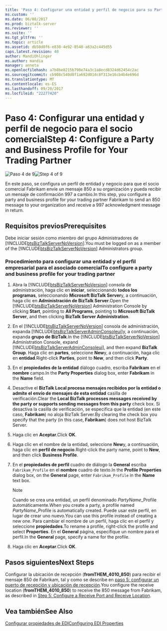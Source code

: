 ```yaml
---
title: 'Paso 4: Configurar una entidad y perfil de negocio para su Partner1 comercial | Documentos de Microsoft'
ms.custom: ''
ms.date: 06/08/2017
ms.prod: biztalk-server
ms.reviewer: ''
ms.suite: ''
ms.tgt_pltfrm: ''
ms.topic: article
ms.assetid: db50d0f6-e838-4e92-8548-a63a2c445d55
caps.latest.revision: 40
author: MandiOhlinger
ms.author: mandia
manager: anneta
ms.openlocfilehash: a7b8be8215b790e74a3c1a8ecd8324d62454c2ac
ms.sourcegitcommit: cb908c540d8f1a692d01dc8f313e16cb4b4e696d
ms.translationtype: MT
ms.contentlocale: es-ES
ms.lasthandoff: 09/20/2017
ms.locfileid: "22277420"
---
```

# <a name="step-4-configure-a-party-and-business-profile-for-your-trading-partner"></a><span data-ttu-id="1a53d-102">Paso 4: Configurar una entidad y perfil de negocio para el socio comercial</span><span class="sxs-lookup"><span data-stu-id="1a53d-102">Step 4: Configure a Party and Business Profile for Your Trading Partner</span></span>
<span data-ttu-id="1a53d-103">![Paso 4 de 9](../adapters-and-accelerators/wcf-lob-adapter-sdk/media/step-4of9.gif "Step_4of9")</span><span class="sxs-lookup"><span data-stu-id="1a53d-103">![Step 4 of 9](../adapters-and-accelerators/wcf-lob-adapter-sdk/media/step-4of9.gif "Step_4of9")</span></span>  
  
 <span data-ttu-id="1a53d-104">En este paso, se configura un perfil de entidad y negocio para que el socio comercial Fabrikam envíe un mensaje 850 a su organización y pueda recibir un mensaje de confirmación 997 a cambio.</span><span class="sxs-lookup"><span data-stu-id="1a53d-104">In this step, you configure a party and business profile for your trading partner Fabrikam to send an 850 message to your organization and receive a 997 acknowledgment message in return.</span></span>  
  
## <a name="prerequisites"></a><span data-ttu-id="1a53d-105">Requisitos previos</span><span class="sxs-lookup"><span data-stu-id="1a53d-105">Prerequisites</span></span>  
 <span data-ttu-id="1a53d-106">Debe iniciar sesión como miembro del grupo Administradores de [!INCLUDE[btsBizTalkServerNoVersion](../includes/btsbiztalkservernoversion-md.md)].</span><span class="sxs-lookup"><span data-stu-id="1a53d-106">You must be logged on as a member of the [!INCLUDE[btsBizTalkServerNoVersion](../includes/btsbiztalkservernoversion-md.md)] Administrators group.</span></span>  
  
### <a name="to-configure-a-party-and-business-profile-for-your-trading-partner"></a><span data-ttu-id="1a53d-107">Procedimiento para configurar una entidad y el perfil empresarial para el asociado comercial</span><span class="sxs-lookup"><span data-stu-id="1a53d-107">To configure a party and business profile for your trading partner</span></span>  
  
1.  <span data-ttu-id="1a53d-108">Abra la [!INCLUDE[btsBizTalkServerNoVersion](../includes/btsbiztalkservernoversion-md.md)] consola de administración, haga clic en **iniciar**, seleccionando **todos los programas**, seleccionando **Microsoft BizTalk Server**y, a continuación, haga clic en  **Administración de BizTalk Server**.</span><span class="sxs-lookup"><span data-stu-id="1a53d-108">Open the [!INCLUDE[btsBizTalkServerNoVersion](../includes/btsbiztalkservernoversion-md.md)] Administration Console by clicking **Start**, pointing to **All Programs**, pointing to **Microsoft BizTalk Server**, and then clicking **BizTalk Server Administration**.</span></span>  
  
2.  <span data-ttu-id="1a53d-109">En el [!INCLUDE[btsBizTalkServerNoVersion](../includes/btsbiztalkservernoversion-md.md)] consola de administración, expanda [!INCLUDE[btsBizTalkServerAdminConsoleui](../includes/btsbiztalkserveradminconsoleui-md.md)]y, a continuación, expanda **grupo de BizTalk**.</span><span class="sxs-lookup"><span data-stu-id="1a53d-109">In the [!INCLUDE[btsBizTalkServerNoVersion](../includes/btsbiztalkservernoversion-md.md)] Administration Console, expand [!INCLUDE[btsBizTalkServerAdminConsoleui](../includes/btsbiztalkserveradminconsoleui-md.md)], and then expand **BizTalk Group**.</span></span> <span data-ttu-id="1a53d-110">Haga clic en **partes**, seleccione **New**y, a continuación, haga clic en **entidad**.</span><span class="sxs-lookup"><span data-stu-id="1a53d-110">Right-click **Parties**, point to **New**, and then click **Party**.</span></span>  
  
3.  <span data-ttu-id="1a53d-111">En el **propiedades de la entidad** diálogo cuadro, escriba **Fabrikam** en el **nombre** campo.</span><span class="sxs-lookup"><span data-stu-id="1a53d-111">In the **Party Properties** dialog box, enter **Fabrikam** in the **Name** field.</span></span>  
  
4.  <span data-ttu-id="1a53d-112">Desactive el **BizTalk Local procesa mensajes recibidos por la entidad o admite el envío de mensajes de esta entidad** casilla de verificación.</span><span class="sxs-lookup"><span data-stu-id="1a53d-112">Clear the **Local BizTalk processes messages received by the party or supports sending messages from this party** check box.</span></span> <span data-ttu-id="1a53d-113">Si desactiva la casilla de verificación, se especifica que la entidad (en este caso, **Fabrikam**) no aloja BizTalk Server.</span><span class="sxs-lookup"><span data-stu-id="1a53d-113">By clearing the check box you specify that the party (in this case, **Fabrikam**) does not host BizTalk Server.</span></span>  
  
5.  <span data-ttu-id="1a53d-114">Haga clic en **Aceptar**.</span><span class="sxs-lookup"><span data-stu-id="1a53d-114">Click **OK**.</span></span>  
  
6.  <span data-ttu-id="1a53d-115">Haga clic en el nombre de la entidad, seleccione **New**y, a continuación, haga clic en **perfil de negocio**.</span><span class="sxs-lookup"><span data-stu-id="1a53d-115">Right-click the party name, point to **New**, and then click **Business Profile**.</span></span>  
  
7.  <span data-ttu-id="1a53d-116">En el **propiedades de perfil** cuadro de diálogo la **General** escriba `Fabrikam_Profile` en el **nombre** cuadro de texto.</span><span class="sxs-lookup"><span data-stu-id="1a53d-116">In the **Profile Properties** dialog box, on the **General** page, enter `Fabrikam_Profile` in the **Name** text box.</span></span>  
  
    > [!NOTE]
    >  <span data-ttu-id="1a53d-117">Cuando se crea una entidad, un perfil denominado *PartyName*_Profile automáticamente.</span><span class="sxs-lookup"><span data-stu-id="1a53d-117">When you create a party, a profile named *PartyName*_Profile is automatically created.</span></span> <span data-ttu-id="1a53d-118">Puede usar este perfil, en lugar de crear uno nuevo.</span><span class="sxs-lookup"><span data-stu-id="1a53d-118">You can use this profile instead of creating a new one.</span></span> <span data-ttu-id="1a53d-119">Para cambiar el nombre de un perfil, haga clic en el perfil y seleccione **propiedades**.</span><span class="sxs-lookup"><span data-stu-id="1a53d-119">To rename a profile, right-click the profile and select **Properties**.</span></span> <span data-ttu-id="1a53d-120">En el **General** página, especifique un nombre para el perfil.</span><span class="sxs-lookup"><span data-stu-id="1a53d-120">In the **General** page, specify a name for the profile.</span></span>  
  
8.  <span data-ttu-id="1a53d-121">Haga clic en **Aceptar**.</span><span class="sxs-lookup"><span data-stu-id="1a53d-121">Click **OK**.</span></span>  
  
## <a name="next-steps"></a><span data-ttu-id="1a53d-122">Pasos siguientes</span><span class="sxs-lookup"><span data-stu-id="1a53d-122">Next Steps</span></span>  
 <span data-ttu-id="1a53d-123">Configurar la ubicación de recepción (**fromTHEM_4010_850**) para recibir el mensaje 850 de Fabrikam, tal y como se describe en [paso 5: configurar un puerto de recepción y ubicación de recepción](../core/step-5-configure-a-receive-port-and-receive-location.md).</span><span class="sxs-lookup"><span data-stu-id="1a53d-123">You configure the receive location (**fromTHEM_4010_850**) to receive the 850 message from Fabrikam, as described in [Step 5: Configure a Receive Port and Receive Location](../core/step-5-configure-a-receive-port-and-receive-location.md).</span></span>  
  
## <a name="see-also"></a><span data-ttu-id="1a53d-124">Vea también</span><span class="sxs-lookup"><span data-stu-id="1a53d-124">See Also</span></span>  
 [<span data-ttu-id="1a53d-125">Configurar propiedades de EDI</span><span class="sxs-lookup"><span data-stu-id="1a53d-125">Configuring EDI Properties</span></span>](../core/configuring-edi-properties.md)
